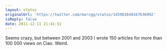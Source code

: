 ```yaml
---
layout: status
originalUrl: 'https://twitter.com/marcgg/status/145981648167636992'
isReply: false
date: 2011-12-11 21:41:51
---
```


Seems crazy, but between 2001 and 2003 I wrote 150 articles for more than 100 000 views on Ciao. Weird.
